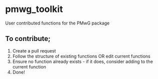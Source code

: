# pmwg_toolkit
User contributed functions for the PMwG package

## To contribute;

1. Create a pull request
2. Follow the structure of existing functions OR edit current functions
3. Ensure no function already exists - if it does, consider adding to the current function
4. Done!
